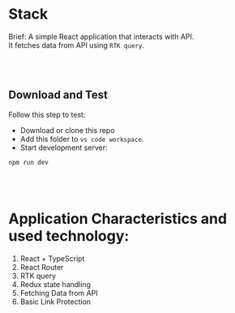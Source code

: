 # Stack 
Brief: A simple React application that interacts with API. <br>
It fetches data from API using `RTK query`.

<br>
<br>

## Download and Test
Follow this step to test: 
* Download or clone this repo 
* Add this folder to `vs code workspace`.
* Start development server: 
```console
npm run dev
```

<br>
<br>

# Application Characteristics and used technology: 
1. React + TypeScript
2. React Router
3. RTK query
4. Redux state handling
5. Fetching Data from API
6. Basic Link Protection